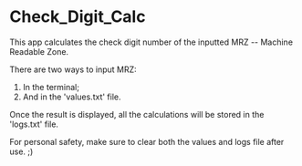 # Check_Digit_Calc
 
This app calculates the check digit number of the inputted MRZ -- Machine Readable Zone.

There are two ways to input MRZ:
1. In the terminal;
2. And in the 'values.txt' file.

Once the result is displayed, all the calculations will be stored in the 'logs.txt' file.

For personal safety, make sure to clear both the values and logs file after use. ;)